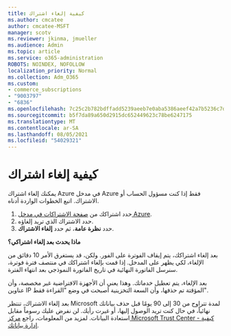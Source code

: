 ```yaml
---
title: كيفية إلغاء اشتراك
ms.author: cmcatee
author: cmcatee-MSFT
manager: scotv
ms.reviewer: jkinma, jmueller
ms.audience: Admin
ms.topic: article
ms.service: o365-administration
ROBOTS: NOINDEX, NOFOLLOW
localization_priority: Normal
ms.collection: Adm_O365
ms.custom:
- commerce_subscriptions
- "9003797"
- "6836"
ms.openlocfilehash: 7c25c2b782bdffadd5239aeeb7e0aba5386aeef42a7b5236c7d282ac3ba26a55
ms.sourcegitcommit: b5f7da89a650d2915dc652449623c78be6247175
ms.translationtype: MT
ms.contentlocale: ar-SA
ms.lasthandoff: 08/05/2021
ms.locfileid: "54029321"
---
```

# <a name="how-to-cancel-a-subscription"></a>كيفية إلغاء اشتراك

يمكنك إلغاء اشتراك Azure في مدخل Azure فقط إذا كنت مسؤول الحساب أو الاشتراك. اتبع الخطوات الواردة أدناه.

1. حدد اشتراكك من [صفحة الاشتراكات في مدخل Azure](https://ms.portal.azure.com/#blade/Microsoft_Azure_Billing/SubscriptionsBlade).
2. حدد الاشتراك الذي تريد إلغاؤه.
3. حدد **نظرة عامة**، ثم حدد **إلغاء الاشتراك**.

**ماذا يحدث بعد إلغاء اشتراكي؟**

بعد إلغاء اشتراكك، يتم إيقاف الفوترة على الفور. ولكن، قد يستغرق الأمر 10 دقائق من الإلغاء، لكي يظهر على المدخل. إذا قمت بإلغاء اشتراكك في منتصف فترة فوترة، سنرسل الفاتورة النهائية في تاريخ الفاتورة النموذجي بعد انتهاء الفترة.

بعد الإلغاء، يتم تعطيل خدماتك. وهذا يعني أن الأجهزة الافتراضية غير مخصصة، وأن عناوين IP المؤقتة تم حذفها، وأن السعة التخزينية أصبحت في وضع "القراءة فقط".

بعد إلغاء الاشتراك، تنتظر Microsoft لمدة تتراوح من 30 إلى 90 يومًا قبل حذف بياناتك نهائياً، في حال كنت تريد الوصول إليها، أو غيرت رأيك. لن نفرض عليك رسوماً مقابل استعادة البيانات. لمزيد من المعلومات، راجع [مركز Microsoft Trust Center - كيفية إدارة بياناتك](https://www.microsoft.com/trust-center/privacy/data-management#leave).

